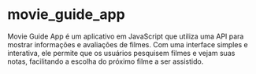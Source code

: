 # movie_guide_app
Movie Guide App é um aplicativo em JavaScript que utiliza uma API para mostrar informações e avaliações de filmes. Com uma interface simples e interativa, ele permite que os usuários pesquisem filmes e vejam suas notas, facilitando a escolha do próximo filme a ser assistido.
